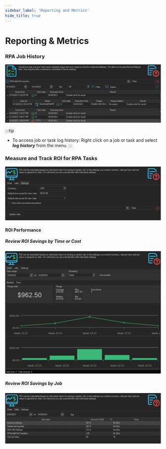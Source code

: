 ```yaml
---
sidebar_label: 'Reporting and Metrics'
hide_title: true
---
```


# Reporting & Metrics

### RPA Job History

![Job History](../static/img/JobHistoryDetails.JPG)

:::tip

- To access job or task log history: Right click on a job or task and select _**log history**_ from the menu.
:::
### Measure and Track ROI for RPA Tasks

![ROI Settings](../static/img/configureROI.JPG)

#### ROI Performance

##### Review ROI Savings by Time or Cost

![ROI Report](../static/img/ROIHistory.JPG)

##### Review ROI Savings by Job

![Job ROI History](../static/img/JobROIHistory.JPG)